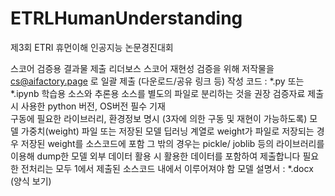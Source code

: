 # ETRLHumanUnderstanding
제3회 ETRI 휴먼이해 인공지능 논문경진대회

스코어 검증용 결과물 제출
리더보스 스코어 재현성 검증을 위해 저작물을 cs@aifactory.page 로 일괄 제출 (다운로드/공유 링크 등)
작성 코드 : *.py 또는 *.ipynb
학습용 소스와 추론용 소스를 별도의 파일로 분리하는 것을 권장
검증자료 제출 시 사용한 python 버전, OS버전 필수 기재  
구동에 필요한 라이브러리, 환경정보 명시 (3자에 의한 구동 및 재현이 가능하도록)
모델 가중치(weight) 파일 또는 저장된 모델
딥러닝 계열로 weight가 파일로 저장되는 경우 저장된 weight를 소스코드에 포함
그 밖의 경우는 pickle/ joblib 등의 라이브러리를 이용해 dump한 모델
외부 데이터 활용 시 활용한 데이터를 포함하여 제출합니다
필요한 전처리는 모두 1에서 제출된 소스코드 내에서 이루어져야 함
모델 설명서 : *.docx (양식 보기)

